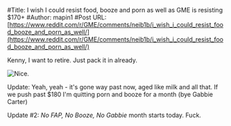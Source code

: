 #Title: I wish I could resist food, booze and porn as well as GME is resisting $170+
#Author: mapin1
#Post URL: [https://www.reddit.com/r/GME/comments/neib1b/i_wish_i_could_resist_food_booze_and_porn_as_well/](https://www.reddit.com/r/GME/comments/neib1b/i_wish_i_could_resist_food_booze_and_porn_as_well/)


Kenny, I want to retire. Just pack it in already.

![Nice.](https://preview.redd.it/inrxxa3eipz61.jpg?width=144&format=pjpg&auto=webp&s=a8f0f6bf45c5d7b0d4d02c0021e764bfac42420a)

Update: Yeah, yeah - it's gone way past now, aged like milk and all that. If we push past $180 I'm quitting porn and booze for a month (bye Gabbie Carter)

Update #2: *No FAP, No Booze, No Gabbie* month starts today. Fuck.